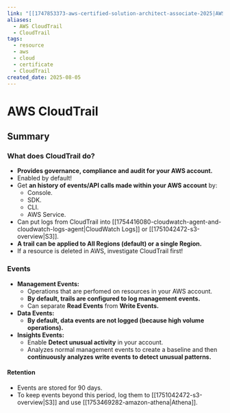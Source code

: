 ```yaml
---
link: "[[1747853373-aws-certified-solution-architect-associate-2025|AWS Certified Solution Architect Associate 2025]]"
aliases:
  - AWS CloudTrail
  - CloudTrail
tags:
  - resource
  - aws
  - cloud
  - certificate
  - CloudTrail
created_date: 2025-08-05
---
```

# AWS CloudTrail
## Summary
### What does CloudTrail do?
- **Provides governance, compliance and audit for your AWS account.**
- Enabled by default!
- Get **an history of events/API calls made within your AWS account** by:
  - Console.
  - SDK.
  - CLI.
  - AWS Service.
- Can put logs from CloudTrail into [[1754416080-cloudwatch-agent-and-cloudwatch-logs-agent|CloudWatch Logs]] or [[1751042472-s3-overview|S3]].
- **A trail can be applied to All Regions (default) or a single Region.**
- If a resource is deleted in AWS, investigate CloudTrail first!

### Events
- **Management Events:**
  - Operations that are perfomed on resources in your AWS account.
  - **By default, trails are configured to log management events.**
  - Can separate **Read Events** from **Write Events.**
- **Data Events:**
  - **By default, data events are not logged (because high volume operations).**
- **Insights Events:**
  - Enable **Detect unusual activity** in your account.
  - Analyzes normal management events to create a baseline and then **continuously analyzes write events to detect unusual patterns.**

#### Retention
- Events are stored for 90 days.
- To keep events beyond this period, log them to [[1751042472-s3-overview|S3]] and use [[1753469282-amazon-athena|Athena]].


